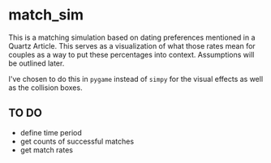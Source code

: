 # match_sim
This is a matching simulation based on dating preferences mentioned in a Quartz Article. This serves as a visualization of what those rates mean for couples as a way to put these percentages into context. Assumptions will be outlined later. 

I've chosen to do this in `pygame` instead of `simpy` for the visual effects as well as the collision boxes.  

## TO DO

* define time period 
* get counts of successful matches 
* get match rates

